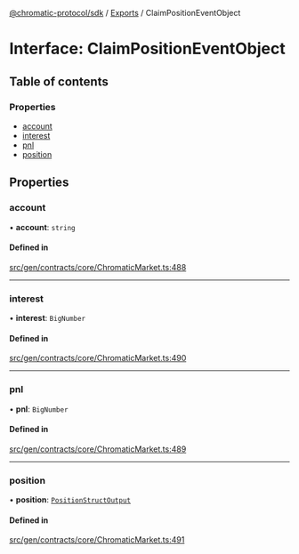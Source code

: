 [@chromatic-protocol/sdk](../README.md) / [Exports](../modules.md) / ClaimPositionEventObject

# Interface: ClaimPositionEventObject

## Table of contents

### Properties

- [account](ClaimPositionEventObject.md#account)
- [interest](ClaimPositionEventObject.md#interest)
- [pnl](ClaimPositionEventObject.md#pnl)
- [position](ClaimPositionEventObject.md#position)

## Properties

### account

• **account**: `string`

#### Defined in

[src/gen/contracts/core/ChromaticMarket.ts:488](https://github.com/chromatic-protocol/sdk/blob/ded0de0/src/gen/contracts/core/ChromaticMarket.ts#L488)

___

### interest

• **interest**: `BigNumber`

#### Defined in

[src/gen/contracts/core/ChromaticMarket.ts:490](https://github.com/chromatic-protocol/sdk/blob/ded0de0/src/gen/contracts/core/ChromaticMarket.ts#L490)

___

### pnl

• **pnl**: `BigNumber`

#### Defined in

[src/gen/contracts/core/ChromaticMarket.ts:489](https://github.com/chromatic-protocol/sdk/blob/ded0de0/src/gen/contracts/core/ChromaticMarket.ts#L489)

___

### position

• **position**: [`PositionStructOutput`](../modules.md#positionstructoutput)

#### Defined in

[src/gen/contracts/core/ChromaticMarket.ts:491](https://github.com/chromatic-protocol/sdk/blob/ded0de0/src/gen/contracts/core/ChromaticMarket.ts#L491)
